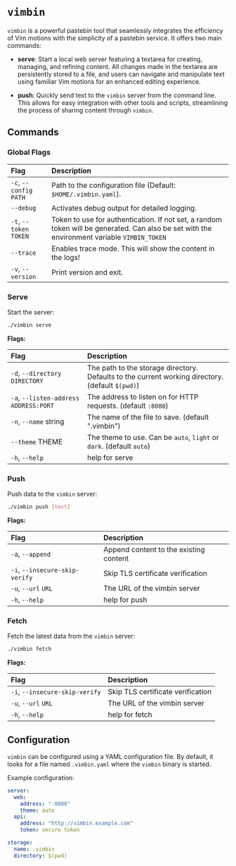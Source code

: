 # `vimbin`

`vimbin` is a powerful pastebin tool that seamlessly integrates the efficiency of Vim motions with the simplicity of a pastebin service. It offers two main commands:

- **serve**: Start a local web server featuring a textarea for creating, managing, and refining content. All changes made in the textarea are persistently stored to a file, and users can navigate and manipulate text using familiar Vim motions for an enhanced editing experience.

- **push**: Quickly send text to the `vimbin` server from the command line. This allows for easy integration with other tools and scripts, streamlining the process of sharing content through `vimbin`.

## Commands

### Global Flags

| Flag                    | Description                                                                    |
| :---------------------- | :----------------------------------------------------------------------------- |
| `-c`, `--config` `PATH` | Path to the configuration file (Default: `$HOME/.vimbin.yaml`).                |
| `--debug`               | Activates debug output for detailed logging.                                   |
| `-t`, `--token` `TOKEN` | Token to use for authentication. If not set, a random token will be generated. Can also be set with the environment variable `VIMBIN_TOKEN` |
| `--trace`               | Enables trace mode. This will show the content in the logs!                    |
| `-v`, `--version`       | Print version and exit.                                                        |

### Serve

Start the server:

```bash
./vimbin serve
```

**Flags:**

| Flag                                    | Description                                                                                      |
| :-------------------------------------- | :----------------------------------------------------------------------------------------------- |
| `-d`, `--directory` `DIRECTORY`         | The path to the storage directory. Defaults to the current working directory. (default `$(pwd)`) |
| `-a`, `--listen-address` `ADDRESS:PORT` | The address to listen on for HTTP requests. (default `:8080`)                                    |
| `-n`, `--name` string                   | The name of the file to save. (default ".vimbin")                                                |
| `--theme` THEME                         | The theme to use. Can be `auto`, `light` or `dark`. (default `auto`)                             |
| `-h`, `--help`                          | help for serve                                                                                   |

### Push

Push data to the `vimbin` server:

```bash
./vimbin push [text]
```

**Flags:**

| Flag                           | Description                            |
| :----------------------------- | :------------------------------------- |
| `-a`, `--append`               | Append content to the existing content |
| `-i`, `--insecure-skip-verify` | Skip TLS certificate verification      |
| `-u`, `--url` `URL`            | The URL of the vimbin server           |
| `-h`, `--help`                 | help for push                          |

### Fetch

Fetch the latest data from the `vimbin` server:

```bash
./vimbin fetch
```

**Flags:**

| Flag                           | Description                       |
| :----------------------------- | :-------------------------------- |
| `-i`, `--insecure-skip-verify` | Skip TLS certificate verification |
| `-u`, `--url` `URL`            | The URL of the vimbin server      |
| `-h`, `--help`                 | help for fetch                    |

## Configuration

`vimbin` can be configured using a YAML configuration file. By default, it looks for a file named `.vimbin.yaml` where the `vimbin` binary is started.

Example configuration:

```yaml
server:
  web:
    address: ":8080"
    theme: auto
  api:
    address: "http://vimbin.example.com"
    token: secure token

storage:
  name: .vimbin
  directory: $(pwd)
```
